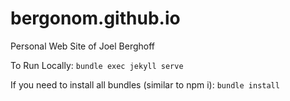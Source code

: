 # bergonom.github.io
Personal Web Site of Joel Berghoff

To Run Locally: `bundle exec jekyll serve`

If you need to install all bundles (similar to npm i): `bundle install`